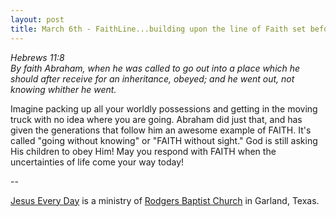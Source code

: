 ```yaml
---
layout: post
title: March 6th - FaithLine...building upon the line of Faith set before
---
```


_Hebrews 11:8  
By faith Abraham, when he was called to go out into a place which he
should after receive for an inheritance, obeyed; and he went out, not
knowing whither he went._

Imagine packing up all your worldly possessions and getting in the
moving truck with no idea where you are going. Abraham did just that,
and has given the generations that follow him an awesome example of
FAITH. It's called "going without knowing" or "FAITH without sight."
God is still asking His children to obey Him! May you respond with
FAITH when the uncertainties of life come your way today!

 --

<a href=http://jesuseveryday.net>Jesus Every Day</a> is a ministry of <a href=http://rodgersbaptist.net>Rodgers Baptist Church</a> in Garland, Texas.
